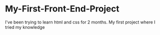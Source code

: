 # My-First-Front-End-Project
I've been trying to learn html and css for 2 months. My first project where I tried my knowledge 
